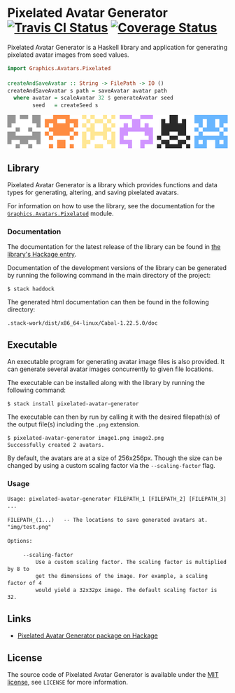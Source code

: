 # Pixelated Avatar Generator [![Travis CI Status](https://api.travis-ci.org/ExcaliburZero/pixelated-avatar-generator.svg)](https://travis-ci.org/ExcaliburZero/pixelated-avatar-generator) [![Coverage Status](https://coveralls.io/repos/github/ExcaliburZero/pixelated-avatar-generator/badge.svg?branch=master)](https://coveralls.io/github/ExcaliburZero/pixelated-avatar-generator?branch=master)
Pixelated Avatar Generator is a Haskell library and application for generating pixelated avatar images from seed values.

```haskell
import Graphics.Avatars.Pixelated

createAndSaveAvatar :: String -> FilePath -> IO ()
createAndSaveAvatar s path = saveAvatar avatar path
  where avatar = scaleAvatar 32 $ generateAvatar seed
        seed   = createSeed s
```

![Some examples of avatars generated by the library.](example_image.png)

## Library
Pixelated Avatar Generator is a library which provides functions and data types for generating, altering, and saving pixelated avatars.

For information on how to use the library, see the documentation for the [`Graphics.Avatars.Pixelated`](https://hackage.haskell.org/package/pixelated-avatar-generator/docs/Graphics-Avatars-Pixelated.html) module.

### Documentation
The documentation for the latest release of the library can be found in [the library's Hackage entry](https://hackage.haskell.org/package/pixelated-avatar-generator).

Documentation of the development versions of the library can be generated by running the following command in the main directory of the project:

```
$ stack haddock
```

The generated html documentation can then be found in the following directory:

```
.stack-work/dist/x86_64-linux/Cabal-1.22.5.0/doc
```

## Executable
An executable program for generating avatar image files is also provided. It can generate several avatar images concurrently to given file locations.

The executable can be installed along with the library by running the following command:

```
$ stack install pixelated-avatar-generator
```

The executable can then by run by calling it with the desired filepath(s) of the output file(s) including the `.png` extension.

```
$ pixelated-avatar-generator image1.png image2.png
Successfully created 2 avatars.
```

By default, the avatars are at a size of 256x256px. Though the size can be changed by using a custom scaling factor via the `--scaling-factor` flag.

### Usage
```
Usage: pixelated-avatar-generator FILEPATH_1 [FILEPATH_2] [FILEPATH_3] ...

FILEPATH_(1...)   -- The locations to save generated avatars at. "img/test.png"

Options:

     --scaling-factor
         Use a custom scaling factor. The scaling factor is multiplied by 8 to
         get the dimensions of the image. For example, a scaling factor of 4
         would yield a 32x32px image. The default scaling factor is 32.
```

## Links
* [Pixelated Avatar Generator package on Hackage](https://hackage.haskell.org/package/pixelated-avatar-generator)

## License
The source code of Pixelated Avatar Generator is available under the [MIT license](https://opensource.org/licenses/MIT), see `LICENSE` for more information.
